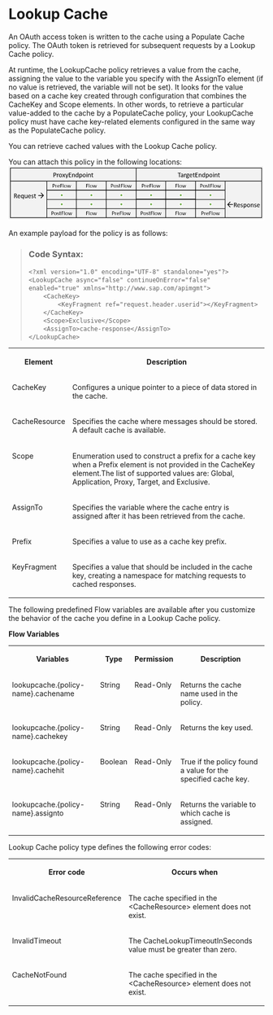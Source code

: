 <!-- loiodcb15076cbdf4ae198df8525732355c8 -->

# Lookup Cache

An OAuth access token is written to the cache using a Populate Cache policy. The OAuth token is retrieved for subsequent requests by a Lookup Cache policy.

At runtime, the LookupCache policy retrieves a value from the cache, assigning the value to the variable you specify with the AssignTo element \(if no value is retrieved, the variable will not be set\). It looks for the value based on a cache key created through configuration that combines the CacheKey and Scope elements. In other words, to retrieve a particular value-added to the cache by a PopulateCache policy, your LookupCache policy must have cache key-related elements configured in the same way as the PopulateCache policy.

You can retrieve cached values with the Lookup Cache policy.

You can attach this policy in the following locations: ![](images/Flow_policy_116062b.png)

An example payload for the policy is as follows:

> ### Code Syntax:  
> ```
> <?xml version="1.0" encoding="UTF-8" standalone="yes"?>
> <LookupCache async="false" continueOnError="false" enabled="true" xmlns="http://www.sap.com/apimgmt">
>     <CacheKey>
>         <KeyFragment ref="request.header.userid"></KeyFragment>
>     </CacheKey>
>     <Scope>Exclusive</Scope>
>     <AssignTo>cache-response</AssignTo>
> </LookupCache>
> 
> ```


<table>
<tr>
<th valign="top">

**Element**



</th>
<th valign="top">

**Description**



</th>
</tr>
<tr>
<td valign="top">

CacheKey



</td>
<td valign="top">

Configures a unique pointer to a piece of data stored in the cache.



</td>
</tr>
<tr>
<td valign="top">

CacheResource



</td>
<td valign="top">

Specifies the cache where messages should be stored. A default cache is available.



</td>
</tr>
<tr>
<td valign="top">

Scope



</td>
<td valign="top">

Enumeration used to construct a prefix for a cache key when a Prefix element is not provided in the CacheKey element.The list of supported values are: Global, Application, Proxy, Target, and Exclusive.



</td>
</tr>
<tr>
<td valign="top">

AssignTo



</td>
<td valign="top">

Specifies the variable where the cache entry is assigned after it has been retrieved from the cache.



</td>
</tr>
<tr>
<td valign="top">

Prefix



</td>
<td valign="top">

Specifies a value to use as a cache key prefix.



</td>
</tr>
<tr>
<td valign="top">

KeyFragment



</td>
<td valign="top">

Specifies a value that should be included in the cache key, creating a namespace for matching requests to cached responses.



</td>
</tr>
</table>

The following predefined Flow variables are available after you customize the behavior of the cache you define in a Lookup Cache policy.

**Flow Variables**


<table>
<tr>
<th valign="top">

Variables



</th>
<th valign="top">

Type



</th>
<th valign="top">

Permission



</th>
<th valign="top">

Description



</th>
</tr>
<tr>
<td valign="top">

lookupcache.\{policy-name\}.cachename



</td>
<td valign="top">

String



</td>
<td valign="top">

Read-Only



</td>
<td valign="top">

Returns the cache name used in the policy.



</td>
</tr>
<tr>
<td valign="top">

lookupcache.\{policy-name\}.cachekey



</td>
<td valign="top">

String



</td>
<td valign="top">

Read-Only



</td>
<td valign="top">

Returns the key used.



</td>
</tr>
<tr>
<td valign="top">

lookupcache.\{policy-name\}.cachehit



</td>
<td valign="top">

Boolean



</td>
<td valign="top">

Read-Only



</td>
<td valign="top">

True if the policy found a value for the specified cache key.



</td>
</tr>
<tr>
<td valign="top">

lookupcache.\{policy-name\}.assignto



</td>
<td valign="top">

String



</td>
<td valign="top">

Read-Only



</td>
<td valign="top">

Returns the variable to which cache is assigned.



</td>
</tr>
</table>

Lookup Cache policy type defines the following error codes:


<table>
<tr>
<th valign="top">

Error code



</th>
<th valign="top">

Occurs when



</th>
</tr>
<tr>
<td valign="top">

InvalidCacheResourceReference



</td>
<td valign="top">

The cache specified in the <CacheResource\> element does not exist.



</td>
</tr>
<tr>
<td valign="top">

InvalidTimeout



</td>
<td valign="top">

The CacheLookupTimeoutInSeconds value must be greater than zero.



</td>
</tr>
<tr>
<td valign="top">

CacheNotFound



</td>
<td valign="top">

The cache specified in the <CacheResource\> element does not exist.



</td>
</tr>
</table>


